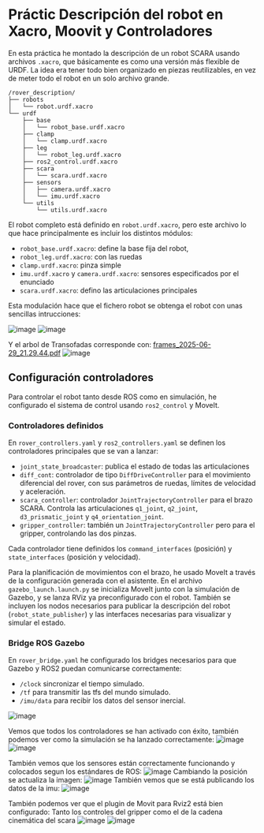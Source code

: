 # Práctic Descripción del robot en Xacro, Moovit y Controladores
En esta práctica he montado la descripción de un robot SCARA usando archivos `.xacro`, que básicamente es como una versión más flexible de URDF. 
La idea era tener todo bien organizado en piezas reutilizables, en vez de meter todo el robot en un solo archivo grande.
```
/rover_description/
├── robots
│   └── robot.urdf.xacro
└── urdf
    ├── base
    │   └── robot_base.urdf.xacro
    ├── clamp
    │   └── clamp.urdf.xacro
    ├── leg
    │   └── robot_leg.urdf.xacro
    ├── ros2_control.urdf.xacro
    ├── scara
    │   └── scara.urdf.xacro
    ├── sensors
    │   ├── camera.urdf.xacro
    │   └── imu.urdf.xacro
    └── utils
        └── utils.urdf.xacro
```
El robot completo está definido en `robot.urdf.xacro`, pero este archivo lo que hace principalmente es incluir los distintos módulos:
- `robot_base.urdf.xacro`: define la base fija del robot,
- `robot_leg.urdf.xacro`: con las ruedas
- `clamp.urdf.xacro`: pinza simple
- `imu.urdf.xacro` y `camera.urdf.xacro`: sensores especificados por el enunciado
- `scara.urdf.xacro`: defino las articulaciones principales

Esta modulación hace que el fichero robot se obtenga el robot con unas sencillas intrucciones:

![image](https://github.com/user-attachments/assets/02a38ddd-78be-464e-9e65-2b64db42d9e8)
![image](https://github.com/user-attachments/assets/1e5dd128-a40f-4986-b2e7-f4aa28b210b3)

Y el arbol de Transofadas corresponde con:
[frames_2025-06-29_21.29.44.pdf](https://github.com/user-attachments/files/20975599/frames_2025-06-29_21.29.44.pdf)
![image](https://github.com/user-attachments/assets/92085488-9e62-4b22-a074-a29df989b5eb)

## Configuración controladores
Para controlar el robot tanto desde ROS como en simulación, he configurado el sistema de control usando `ros2_control` y MoveIt.
### Controladores definidos
En `rover_controllers.yaml` y `ros2_controllers.yaml` se definen los controladores principales que se van a lanzar:

- `joint_state_broadcaster`: publica el estado de todas las articulaciones
- `diff_cont`: controlador de tipo `DiffDriveController` para el movimiento diferencial del rover, con sus parámetros de ruedas, límites de velocidad y aceleración.
- `scara_controller`: controlador `JointTrajectoryController` para el brazo SCARA. Controla las articulaciones `q1_joint`, `q2_joint`, `d3_prismatic_joint` y `q4_orientation_joint`.
- `gripper_controller`: también un `JointTrajectoryController` pero para el gripper, controlando las dos pinzas.

Cada controlador tiene definidos los `command_interfaces` (posición) y `state_interfaces` (posición y velocidad).

Para la planificación de movimientos con el brazo, he usado MoveIt a través de la configuración generada con el asistente. 
En el archivo `gazebo_launch.launch.py` se inicializa MoveIt junto con la simulación de Gazebo, y se lanza RViz ya preconfigurado con el robot.
También se incluyen los nodos necesarios para publicar la descripción del robot (`robot_state_publisher`) y las interfaces necesarias para visualizar y simular el estado.

### Bridge ROS Gazebo
En `rover_bridge.yaml` he configurado los bridges necesarios para que Gazebo y ROS2 puedan comunicarse correctamente:
- `/clock` sincronizar el tiempo simulado. 
- `/tf` para transmitir las tfs del mundo simulado.
- `/imu/data` para recibir los datos del sensor inercial.

![image](https://github.com/user-attachments/assets/91406c5b-d0ed-4b73-abd3-9b83d22da3f4)

Vemos que todos los controladores se han activado con éxito, también podemos ver como la simulación se ha lanzado correctamente:
![image](https://github.com/user-attachments/assets/62a71097-f00d-4b3c-9024-75adb944018e)
![image](https://github.com/user-attachments/assets/b7e495c3-e832-4627-ba42-8fafb076b84e)

También vemos que los sensores están correctamente funcionando y colocados segun los estándares de ROS:
![image](https://github.com/user-attachments/assets/1fbf28b4-57d3-437f-93f3-e64f99263dce)
Cambiando la posición se actualiza la imagen:
![image](https://github.com/user-attachments/assets/d33209f4-522c-4895-aa7a-ae3855b3a804)
También vemos que se está publicando los datos de la imu:
![image](https://github.com/user-attachments/assets/9e035256-16fa-484c-a1b4-7fdcdfa0d66a)

También podemos ver que el plugin de Movit para Rviz2 está bien configurado:
Tanto los controles del gripper como el de la cadena cinemática del scara
![image](https://github.com/user-attachments/assets/eeeb0d38-f689-4205-8410-1c3f43344be8)
![image](https://github.com/user-attachments/assets/da31e1cf-d869-404c-8018-7c6c4c521705)


